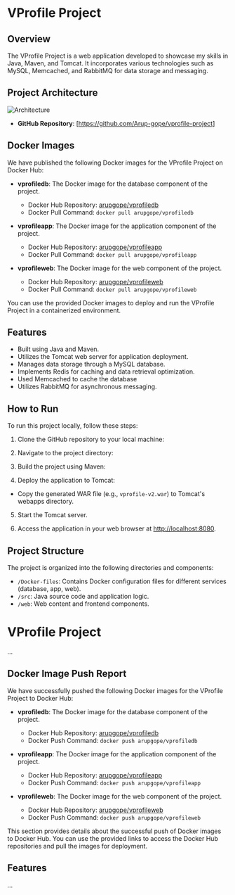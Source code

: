 # VProfile Project

## Overview

The VProfile Project is a web application developed to showcase my skills in Java, Maven, and Tomcat. It incorporates various technologies such as MySQL, Memcached, and RabbitMQ for data storage and messaging.

## Project Architecture

![Architecture](https://github.com/Arup-gope/containerized-vpro-web/assets/64405321/67622a1c-a278-4c55-b413-e5fb1b94bf29)


- **GitHub Repository**: [https://github.com/Arup-gope/vprofile-project]

##

## Docker Images

We have published the following Docker images for the VProfile Project on Docker Hub:

- **vprofiledb**: The Docker image for the database component of the project.
  - Docker Hub Repository: [arupgope/vprofiledb](https://hub.docker.com/r/arupgope/vprofiledb)
  - Docker Pull Command: `docker pull arupgope/vprofiledb`

- **vprofileapp**: The Docker image for the application component of the project.
  - Docker Hub Repository: [arupgope/vprofileapp](https://hub.docker.com/r/arupgope/vprofileapp)
  - Docker Pull Command: `docker pull arupgope/vprofileapp`

- **vprofileweb**: The Docker image for the web component of the project.
  - Docker Hub Repository: [arupgope/vprofileweb](https://hub.docker.com/r/arupgope/vprofileweb)
  - Docker Pull Command: `docker pull arupgope/vprofileweb`

You can use the provided Docker images to deploy and run the VProfile Project in a containerized environment.

## Features

- Built using Java and Maven.
- Utilizes the Tomcat web server for application deployment.
- Manages data storage through a MySQL database.
- Implements Redis for caching and data retrieval optimization.
- Used Memcached to cache the database
- Utilizes RabbitMQ for asynchronous messaging.

## How to Run

To run this project locally, follow these steps:

1. Clone the GitHub repository to your local machine:


2. Navigate to the project directory:


3. Build the project using Maven:


4. Deploy the application to Tomcat:

- Copy the generated WAR file (e.g., `vprofile-v2.war`) to Tomcat's webapps directory.

5. Start the Tomcat server.

6. Access the application in your web browser at [http://localhost:8080](http://localhost:8080).

## Project Structure

The project is organized into the following directories and components:

- `/Docker-files`: Contains Docker configuration files for different services (database, app, web).
- `/src`: Java source code and application logic.
- `/web`: Web content and frontend components.

##
















# VProfile Project

...

## Docker Image Push Report

We have successfully pushed the following Docker images for the VProfile Project to Docker Hub:

- **vprofiledb**: The Docker image for the database component of the project.
  - Docker Hub Repository: [arupgope/vprofiledb](https://hub.docker.com/r/arupgope/vprofiledb)
  - Docker Push Command: `docker push arupgope/vprofiledb`

- **vprofileapp**: The Docker image for the application component of the project.
  - Docker Hub Repository: [arupgope/vprofileapp](https://hub.docker.com/r/arupgope/vprofileapp)
  - Docker Push Command: `docker push arupgope/vprofileapp`

- **vprofileweb**: The Docker image for the web component of the project.
  - Docker Hub Repository: [arupgope/vprofileweb](https://hub.docker.com/r/arupgope/vprofileweb)
  - Docker Push Command: `docker push arupgope/vprofileweb`

This section provides details about the successful push of Docker images to Docker Hub. You can use the provided links to access the Docker Hub repositories and pull the images for deployment.

## Features

...

